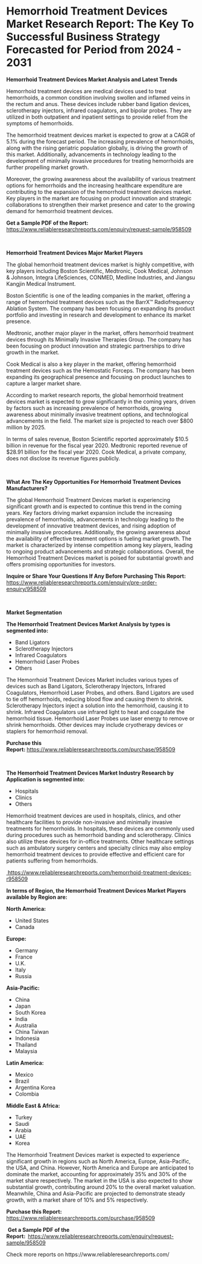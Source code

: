 <p><h1>Hemorrhoid Treatment Devices Market Research Report: The Key To Successful Business Strategy Forecasted for Period from 2024 - 2031</h1></p><p><strong>Hemorrhoid Treatment Devices Market Analysis and Latest Trends</strong></p>
<p><p>Hemorrhoid treatment devices are medical devices used to treat hemorrhoids, a common condition involving swollen and inflamed veins in the rectum and anus. These devices include rubber band ligation devices, sclerotherapy injectors, infrared coagulators, and bipolar probes. They are utilized in both outpatient and inpatient settings to provide relief from the symptoms of hemorrhoids.</p><p>The hemorrhoid treatment devices market is expected to grow at a CAGR of 5.1% during the forecast period. The increasing prevalence of hemorrhoids, along with the rising geriatric population globally, is driving the growth of this market. Additionally, advancements in technology leading to the development of minimally invasive procedures for treating hemorrhoids are further propelling market growth.</p><p>Moreover, the growing awareness about the availability of various treatment options for hemorrhoids and the increasing healthcare expenditure are contributing to the expansion of the hemorrhoid treatment devices market. Key players in the market are focusing on product innovation and strategic collaborations to strengthen their market presence and cater to the growing demand for hemorrhoid treatment devices.</p></p>
<p><strong>Get a Sample PDF of the Report:&nbsp;</strong> <a href="https://www.reliableresearchreports.com/enquiry/request-sample/958509">https://www.reliableresearchreports.com/enquiry/request-sample/958509</a></p>
<p>&nbsp;</p>
<p><strong>Hemorrhoid Treatment Devices Major Market Players</strong></p>
<p><p>The global hemorrhoid treatment devices market is highly competitive, with key players including Boston Scientific, Medtronic, Cook Medical, Johnson & Johnson, Integra LifeSciences, CONMED, Medline Industries, and Jiangsu Kangjin Medical Instrument. </p><p>Boston Scientific is one of the leading companies in the market, offering a range of hemorrhoid treatment devices such as the BarrX™ Radiofrequency Ablation System. The company has been focusing on expanding its product portfolio and investing in research and development to enhance its market presence. </p><p>Medtronic, another major player in the market, offers hemorrhoid treatment devices through its Minimally Invasive Therapies Group. The company has been focusing on product innovation and strategic partnerships to drive growth in the market. </p><p>Cook Medical is also a key player in the market, offering hemorrhoid treatment devices such as the Hemostatic Forceps. The company has been expanding its geographical presence and focusing on product launches to capture a larger market share. </p><p>According to market research reports, the global hemorrhoid treatment devices market is expected to grow significantly in the coming years, driven by factors such as increasing prevalence of hemorrhoids, growing awareness about minimally invasive treatment options, and technological advancements in the field. The market size is projected to reach over $800 million by 2025.</p><p>In terms of sales revenue, Boston Scientific reported approximately $10.5 billion in revenue for the fiscal year 2020. Medtronic reported revenue of $28.91 billion for the fiscal year 2020. Cook Medical, a private company, does not disclose its revenue figures publicly.</p></p>
<p>&nbsp;</p>
<p><strong>What Are The Key Opportunities For Hemorrhoid Treatment Devices Manufacturers?</strong></p>
<p><p>The global Hemorrhoid Treatment Devices market is experiencing significant growth and is expected to continue this trend in the coming years. Key factors driving market expansion include the increasing prevalence of hemorrhoids, advancements in technology leading to the development of innovative treatment devices, and rising adoption of minimally invasive procedures. Additionally, the growing awareness about the availability of effective treatment options is fueling market growth. The market is characterized by intense competition among key players, leading to ongoing product advancements and strategic collaborations. Overall, the Hemorrhoid Treatment Devices market is poised for substantial growth and offers promising opportunities for investors.</p></p>
<p><strong>Inquire or Share Your Questions If Any Before Purchasing This Report:</strong> <a href="https://www.reliableresearchreports.com/enquiry/pre-order-enquiry/958509">https://www.reliableresearchreports.com/enquiry/pre-order-enquiry/958509</a></p>
<p>&nbsp;</p>
<p><strong>Market Segmentation</strong></p>
<p><strong>The Hemorrhoid Treatment Devices Market Analysis by types is segmented into:</strong></p>
<p><ul><li>Band Ligators</li><li>Sclerotherapy Injectors</li><li>Infrared Coagulators</li><li>Hemorrhoid Laser Probes</li><li>Others</li></ul></p>
<p><p>The Hemorrhoid Treatment Devices Market includes various types of devices such as Band Ligators, Sclerotherapy Injectors, Infrared Coagulators, Hemorrhoid Laser Probes, and others. Band Ligators are used to tie off hemorrhoids, reducing blood flow and causing them to shrink. Sclerotherapy Injectors inject a solution into the hemorrhoid, causing it to shrink. Infrared Coagulators use infrared light to heat and coagulate the hemorrhoid tissue. Hemorrhoid Laser Probes use laser energy to remove or shrink hemorrhoids. Other devices may include cryotherapy devices or staplers for hemorrhoid removal.</p></p>
<p><strong>Purchase this Report:&nbsp;</strong><a href="https://www.reliableresearchreports.com/purchase/958509">https://www.reliableresearchreports.com/purchase/958509</a></p>
<p>&nbsp;</p>
<p><strong>The Hemorrhoid Treatment Devices Market Industry Research by Application is segmented into:</strong></p>
<p><ul><li>Hospitals</li><li>Clinics</li><li>Others</li></ul></p>
<p><p>Hemorrhoid treatment devices are used in hospitals, clinics, and other healthcare facilities to provide non-invasive and minimally invasive treatments for hemorrhoids. In hospitals, these devices are commonly used during procedures such as hemorrhoid banding and sclerotherapy. Clinics also utilize these devices for in-office treatments. Other healthcare settings such as ambulatory surgery centers and specialty clinics may also employ hemorrhoid treatment devices to provide effective and efficient care for patients suffering from hemorrhoids.</p></p>
<p><a href="https://www.reliableresearchreports.com/hemorrhoid-treatment-devices-r958509">&nbsp;https://www.reliableresearchreports.com/hemorrhoid-treatment-devices-r958509</a></p>
<p><strong>In terms of Region, the Hemorrhoid Treatment Devices Market Players available by Region are:</strong></p>
<p>
    <p> <strong> North America: </strong>
        <ul>
            <li>United States</li>
            <li>Canada</li>
        </ul>
        </p> 
    <p> <strong> Europe: </strong>
        <ul>
            <li>Germany</li>
            <li>France</li>
            <li>U.K.</li>
            <li>Italy</li>
            <li>Russia</li>
        </ul>
        </p> 
    <p> <strong> Asia-Pacific: </strong>
        <ul>
            <li>China</li>
            <li>Japan</li>
            <li>South Korea</li>
            <li>India</li>
            <li>Australia</li>
            <li>China Taiwan</li>
            <li>Indonesia</li>
            <li>Thailand</li>
            <li>Malaysia</li>
        </ul>
        </p> 
    <p> <strong> Latin America: </strong>
        <ul>
            <li>Mexico</li>
            <li>Brazil</li>
            <li>Argentina Korea</li>
            <li>Colombia</li>
        </ul>
        </p> 
    <p> <strong> Middle East & Africa: </strong>
        <ul>
            <li>Turkey</li>
            <li>Saudi</li>
            <li>Arabia</li>
            <li>UAE</li>
            <li>Korea</li>
        </ul>
    </p>
    </p>
<p><p>The Hemorrhoid Treatment Devices market is expected to experience significant growth in regions such as North America, Europe, Asia-Pacific, the USA, and China. However, North America and Europe are anticipated to dominate the market, accounting for approximately 35% and 30% of the market share respectively. The market in the USA is also expected to show substantial growth, contributing around 20% to the overall market valuation. Meanwhile, China and Asia-Pacific are projected to demonstrate steady growth, with a market share of 10% and 5% respectively.</p></p>
<p><strong>Purchase this Report: </strong><a href="https://www.reliableresearchreports.com/purchase/958509">https://www.reliableresearchreports.com/purchase/958509</a></p>
<p>&nbsp;<strong>Get a Sample PDF of the Report:&nbsp;&nbsp;</strong><a href="https://www.reliableresearchreports.com/enquiry/request-sample/958509">https://www.reliableresearchreports.com/enquiry/request-sample/958509</a></p>
<p><strong></strong></p>
<p>Check more reports on https://www.reliableresearchreports.com/</p>